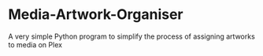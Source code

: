 # Media-Artwork-Organiser
A very simple Python program to simplify the process of assigning artworks to media on Plex
